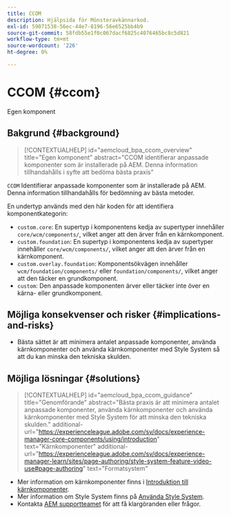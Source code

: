 ```yaml
---
title: CCOM
description: Hjälpsida för Mönsteravkännarkod.
exl-id: 59071538-56ec-44e7-8196-56e6525bb4b9
source-git-commit: 58fdb55e1f0c067dacf6825c4076465bc8c5d821
workflow-type: tm+mt
source-wordcount: '226'
ht-degree: 0%

---
```


# CCOM {#ccom}

Egen komponent

## Bakgrund {#background}

>[!CONTEXTUALHELP]
>id="aemcloud_bpa_ccom_overview"
>title="Egen komponent"
>abstract="CCOM identifierar anpassade komponenter som är installerade på AEM. Denna information tillhandahålls i syfte att bedöma bästa praxis"

`CCOM` Identifierar anpassade komponenter som är installerade på AEM. Denna information tillhandahålls för bedömning av bästa metoder.

En undertyp används med den här koden för att identifiera komponentkategorin:

* `custom.core`: En supertyp i komponentens kedja av supertyper innehåller `core/wcm/components/`, vilket anger att den ärver från en kärnkomponent.
* `custom.foundation`: En supertyp i komponentens kedja av supertyper innehåller `core/wcm/components/`, vilket anger att den ärver från en kärnkomponent.
* `custom.overlay.foundation`: Komponentsökvägen innehåller `wcm/foundation/components/` eller `foundation/components/`, vilket anger att den täcker en grundkomponent.
* `custom`: Den anpassade komponenten ärver eller täcker inte över en kärna- eller grundkomponent.

## Möjliga konsekvenser och risker {#implications-and-risks}

* Bästa sättet är att minimera antalet anpassade komponenter, använda kärnkomponenter och använda kärnkomponenter med Style System så att du kan minska den tekniska skulden.

## Möjliga lösningar {#solutions}

>[!CONTEXTUALHELP]
>id="aemcloud_bpa_ccom_guidance"
>title="Genomförande"
>abstract="Bästa praxis är att minimera antalet anpassade komponenter, använda kärnkomponenter och använda kärnkomponenter med Style System för att minska den tekniska skulden."
>additional-url="https://experienceleague.adobe.com/sv/docs/experience-manager-core-components/using/introduction" text="Kärnkomponenter"
>additional-url="https://experienceleague.adobe.com/sv/docs/experience-manager-learn/sites/page-authoring/style-system-feature-video-use#page-authoring" text="Formatsystem"

* Mer information om kärnkomponenter finns i [Introduktion till kärnkomponenter](https://experienceleague.adobe.com/sv/docs/experience-manager-core-components/using/introduction).
* Mer information om Style System finns på [Använda Style System](https://experienceleague.adobe.com/sv/docs/experience-manager-learn/sites/page-authoring/style-system-feature-video-use#page-authoring).
* Kontakta [AEM supportteamet](https://helpx.adobe.com/se/enterprise/using/support-for-experience-cloud.html) för att få klargöranden eller frågor.

